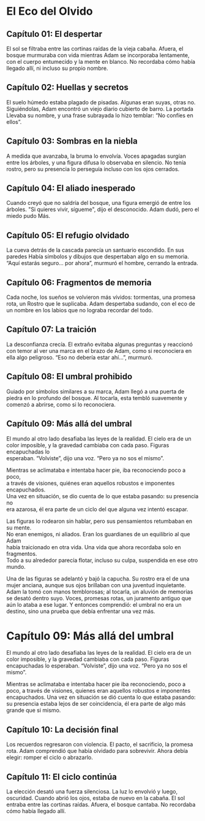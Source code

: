 # El Eco del Olvido

## Capítulo 01: El despertar

El sol se filtraba entre las cortinas raídas de la vieja cabaña. Afuera, el
bosque murmuraba con vida mientras Adam se incorporaba lentamente, con el cuerpo
entumecido y la mente en blanco. No recordaba cómo había llegado allí, ni
incluso su propio nombre.

## Capítulo 02: Huellas y secretos
El suelo húmedo estaba plagado de pisadas. Algunas eran suyas, otras no.
Siguiéndolas, Adam encontró un viejo diario cubierto de barro. La portada
Llevaba su nombre, y una frase subrayada lo hizo temblar: “No confíes en ellos”.

## Capítulo 03: Sombras en la niebla
A medida que avanzaba, la bruma lo envolvía. Voces apagadas surgían entre los
árboles, y una figura difusa lo observaba en silencio. No tenía rostro, pero su
presencia lo perseguía incluso con los ojos cerrados.

## Capítulo 04: El aliado inesperado
Cuando creyó que no saldría del bosque, una figura emergió de entre los árboles.
"Si quieres vivir, sígueme", dijo el desconocido. Adam dudó, pero el miedo pudo
Más.

## Capítulo 05: El refugio olvidado
La cueva detrás de la cascada parecía un santuario escondido. En sus paredes
Había símbolos y dibujos que despertaban algo en su memoria. “Aquí estarás
seguro… por ahora”, murmuró el hombre, cerrando la entrada.

## Capítulo 06: Fragmentos de memoria
Cada noche, los sueños se volvieron más vívidos: tormentas, una promesa rota, un
Rostro que le suplicaba. Adam despertaba sudando, con el eco de un nombre en los
labios que no lograba recordar del todo.

## Capítulo 07: La traición
La desconfianza crecía. El extraño evitaba algunas preguntas y reaccionó con
temor al ver una marca en el brazo de Adam, como si reconociera en ella algo
peligroso. “Eso no debería estar ahí…”, murmuró.

## Capítulo 08: El umbral prohibido
Guiado por símbolos similares a su marca, Adam llegó a una puerta de piedra en
lo profundo del bosque. Al tocarla, esta tembló suavemente y comenzó a abrirse,
como si lo reconociera.

## Capítulo 09: Más allá del umbral  
El mundo al otro lado desafiaba las leyes de la realidad. El cielo era de un  
color imposible, y la gravedad cambiaba con cada paso. Figuras encapuchadas lo  
esperaban. “Volviste”, dijo una voz. “Pero ya no sos el mismo”.

Mientras se aclimataba e intentaba hacer pie, iba reconociendo poco a poco,  
a través de visiones, quiénes eran aquellos robustos e imponentes encapuchados.  
Una vez en situación, se dio cuenta de lo que estaba pasando: su presencia no  
era azarosa, él era parte de un ciclo del que alguna vez intentó escapar.

Las figuras lo rodearon sin hablar, pero sus pensamientos retumbaban en su mente.  
No eran enemigos, ni aliados. Eran los guardianes de un equilibrio al que Adam  
había traicionado en otra vida. Una vida que ahora recordaba solo en fragmentos.  
Todo a su alrededor parecía flotar, incluso su culpa, suspendida en ese otro mundo.

Una de las figuras se adelantó y bajó la capucha. Su rostro era el de una mujer anciana, 
aunque sus ojos brillaban con una juventud inquietante. Adam la tomó con manos temblorosas; 
al tocarla, un aluvión de memorias se desató dentro suyo. Voces, promesas rotas, 
un juramento antiguo que aún lo ataba a ese lugar. 
Y entonces comprendió: el umbral no era un destino, sino una prueba que debía enfrentar una vez más.

# Capítulo 09: Más allá del umbral
El mundo al otro lado desafiaba las leyes de la realidad. El cielo era de un
color imposible, y la gravedad cambiaba con cada paso. Figuras encapuchadas lo
esperaban. “Volviste”, dijo una voz. “Pero ya no sos el mismo”.

Mientras se aclimataba e intentaba hacer pie iba reconociendo, poco a poco,
a través de visiones, quienes eran aquellos robustos e imponentes encapuchados.
Una vez en situación se dió cuenta lo que estaba pasando: su presencia estaba
lejos de ser coincidencia, él era parte de algo más grande que si mismo.

## Capítulo 10: La decisión final
Los recuerdos regresaron con violencia. El pacto, el sacrificio, la promesa
rota. Adam comprendió que había olvidado para sobrevivir. Ahora debía elegir:
romper el ciclo o abrazarlo.

## Capítulo 11: El ciclo continúa
La elección desató una fuerza silenciosa. La luz lo envolvió y luego, oscuridad.
Cuando abrió los ojos, estaba de nuevo en la cabaña. El sol entraba entre las
cortinas raídas. Afuera, el bosque cantaba. No recordaba cómo había llegado
allí.
